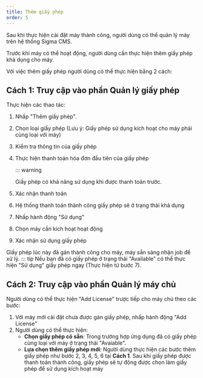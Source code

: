 ```yaml
---
title: Thêm giấy phép 
order: 5
---
```


Sau khi thực hiện cài đặt máy thành công, người dùng có thể quản lý máy trên hệ thống Sigma CMS.

Trước khi máy có thể hoạt động, người dùng cần thực hiện thêm giấy phép khả dụng cho máy.

Với việc thêm giấy phép người dùng có thể thực hiện bằng 2 cách:

## Cách 1: Truy cập vào phần Quản lý giấy phép

Thực hiện các thao tác:

1. Nhấp "Thêm giấy phép".

2. Chọn loại giấy phép (Lưu ý: Giấy phép sử dụng kích hoạt cho máy phải cùng loại với máy)

3. Kiểm tra thông tin của giấy phép

4. Thực hiện thanh toán hóa đơn đầu tiên của giấy phép 

   ::: warning 

   Giấy phép có khả năng sử dụng khi được thanh toán trước.

5. Xác nhận thanh toán 

6. Hệ thống thanh toán thành công giấy phép sẽ ở trạng thái khả dụng

7. Nhấp hành động "Sử dụng"

8. Chọn máy cần kích hoạt hoạt động

9. Xác nhận sử dụng giấy phép

Giấy phép lúc này đã gán thành công cho máy, máy sẵn sàng nhận job để xử lý.
      ::: tip
      Nếu bạn đã có giấy phép ở trạng thái "Available" có thể thực hiện "Sử dụng" giấy phép ngay (Thực hiện từ bước 7).

## Cách 2: Truy cập vào phần Quản lý máy chủ

Người dùng có thể thực hiện "Add License" trược tiếp cho máy chủ theo các bước:

1. Với máy mới cài đặt chưa được gán giấy phép, nhấp hành động "Add License"
2. Người dùng có thể thực hiện:
   - **Chọn giấy phép có sẵn**: Trong trường hợp ứng dụng đã có giấy phép cùng loại với máy ở trạng thái "Avaiable".
   - **Lựa chọn thêm giấy phép mới**: Người dùng thực hiện các bước thêm giấy phép như bước 2, 3, 4, 5, 6 tại **Cách 1**. Sau khi giấy phép được thanh toán thành công, giấy phép sẽ tự động được chọn làm giấy phép để sử dụng kích hoạt máy

   